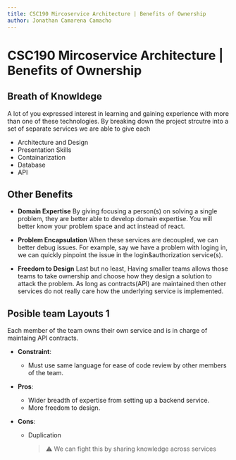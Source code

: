 ```yaml
---
title: CSC190 Mircoservice Architecture | Benefits of Ownership
author: Jonathan Camarena Camacho
---
```


# CSC190 Mircoservice Architecture | Benefits of Ownership

## Breath of Knowldege
A lot of you expressed interest in learning and gaining experience with more than one of these technologies. By breaking down the project strcutre into a set of separate services we are able to give each  
* Architecture and Design
* Presentation Skills
* Containarization
* Database
* API

## Other Benefits

* **Domain Expertise**
    By giving focusing a person(s) on solving a single problem, they are better able to develop domain expertise. You will better know your problem space and act instead of react.

* **Problem Encapsulation**
When these services are decoupled, we can better debug issues. For example, say we have a problem with loging in, we can quickly pinpoint the issue in the login&authorization service(s).

* **Freedom to Design**
Last but no least, Having smaller teams allows those teams to take ownership and choose how they design a solution to attack the problem. As long as contracts(API) are maintained then other services do not really care how the underlying service is implemented. 

## Posible team Layouts 1
Each member of the team owns their own service and is in charge of maintaing API contracts. 

* **Constraint**: 
    - Must use same language for ease of code review by other members of the team.

* **Pros**:
    - Wider breadth of expertise from setting up a backend service.
    - More freedom to design.

* **Cons**: 
    - Duplication 
        > :warning: We can fight this by sharing knowledge across services
